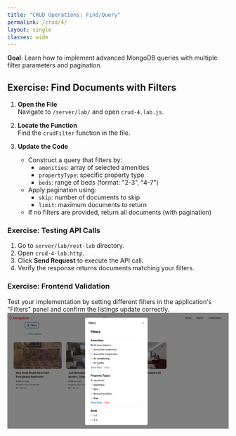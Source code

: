 ```yaml
---
title: "CRUD Operations: Find/Query"
permalink: /crud/4/
layout: single
classes: wide
---
```


**Goal**: Learn how to implement advanced MongoDB queries with multiple filter parameters and pagination.

## Exercise: Find Documents with Filters

1. **Open the File**  
   Navigate to `/server/lab/` and open `crud-4.lab.js`.

2. **Locate the Function**  
   Find the `crudFilter` function in the file.

3. **Update the Code**  
   - Construct a query that filters by:
     - `amenities`: array of selected amenities
     - `propertyType`: specific property type
     - `beds`: range of beds (format: "2-3", "4-7")
   - Apply pagination using:
     - `skip`: number of documents to skip
     - `limit`: maximum documents to return
   - If no filters are provided, return all documents (with pagination)

### Exercise: Testing API Calls
1. Go to `server/lab/rest-lab` directory.
2. Open `crud-4-lab.http`.
3. Click **Send Request** to execute the API call.
4. Verify the response returns documents matching your filters.

### Exercise: Frontend Validation
Test your implementation by setting different filters in the application's "Filters" panel and confirm the listings update correctly.
![crud-4-lab](../../assets/images/crud-4-lab.png)
